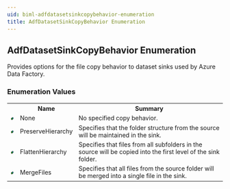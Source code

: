 ```yaml
---
uid: biml-adfdatasetsinkcopybehavior-enumeration
title: AdfDatasetSinkCopyBehavior Enumeration
---
```


## AdfDatasetSinkCopyBehavior Enumeration

<div class="LanguageSummary"><div class ="SummaryItem">Provides options for the file copy behavior to dataset sinks used by Azure Data Factory.</div></div>
<div class="EnumValueGroup">

### Enumeration Values

<table id="EnumValue" class="MemberList"><tbody><tr><th class="MemberTypeIconColumnHeader">&nbsp;</th><th class="MemberNameColumnHeader">Name</th><th class="MemberSummaryColumnHeader">Summary</th></tr><tr class="cd0"><td align="center" class="MemberTypeIcon"><img src="enumValue.png"></img></td><td class="MemberName">None</td><td class="MemberSummary"><div class ="SummaryItem">No specified copy behavior.</div></td></tr><tr class="cd1"><td align="center" class="MemberTypeIcon"><img src="enumValue.png"></img></td><td class="MemberName">PreserveHierarchy</td><td class="MemberSummary"><div class ="SummaryItem">Specifies that the folder structure from the source will be maintained in the sink.</div></td></tr><tr class="cd0"><td align="center" class="MemberTypeIcon"><img src="enumValue.png"></img></td><td class="MemberName">FlattenHierarchy</td><td class="MemberSummary"><div class ="SummaryItem">Specifies that files from all subfolders in the source will be copied into the first level of the sink folder.</div></td></tr><tr class="cd1"><td align="center" class="MemberTypeIcon"><img src="enumValue.png"></img></td><td class="MemberName">MergeFiles</td><td class="MemberSummary"><div class ="SummaryItem">Specifies that all files from the source folder will be merged into a single file in the sink.</div></td></tr></tbody></table>
</div>